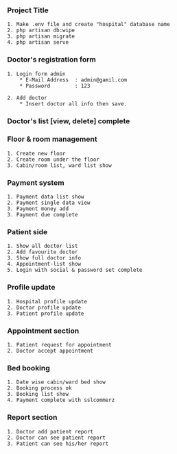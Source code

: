 
### Project Title
    1. Make .env file and create "hospital" database name
    2. php artisan db:wipe
    3. php artisan migrate
    4. php artisan serve

### Doctor's registration form
    1. Login form admin
        * E-Mail Address  : admin@gamil.com
        * Password        : 123

    2. Add doctor
        * Insert doctor all info then save.

### Doctor's list [view, delete] complete

### Floor & room management
    1. Create new floor
    2. Create room under the floor
    3. Cabin/room list, ward list show

### Payment system
    1. Payment data list show
    2. Payment single data view
    3. Payment money add
    3. Payment due complete

### Patient side
    1. Show all doctor list
    2. Add favourite doctor
    3. Show full doctor info
    4. Appointment-list show
    5. Login with social & password set complete

### Profile update
    1. Hospital profile update
    2. Doctor profile update
    3. Patient profile update

### Appointment section
    1. Patient request for appointment
    2. Doctor accept appointment

### Bed booking
    1. Date wise cabin/ward bed show
    2. Booking process ok
    3. Booking list show
    4. Payment complete with sslcommerz

### Report section
    1. Doctor add patient report
    2. Doctor can see patient report
    3. Patient can see his/her report
